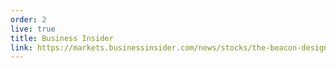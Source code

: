 ```yaml
---
order: 2
live: true
title: Business Insider
link: https://markets.businessinsider.com/news/stocks/the-beacon-design-collective-inc.-announces-the-launch-of-its-integrated-five-point-strategy-to-boost-decarbonization-1031810699
--- 
```

